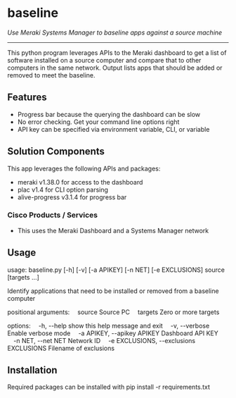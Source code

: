 # baseline

_Use Meraki Systems Manager to baseline apps against a source machine_

---

This python program leverages APIs to the Meraki dashboard to get a list of software installed on a source computer and compare that to other computers in the same network. Output lists apps that should be added or removed to meet the baseline.

## Features

* Progress bar because the querying the dashboard can be slow
* No error checking. Get your command line options right 
* API key can be specified via environment variable, CLI, or variable

## Solution Components

This app leverages the following APIs and packages:
 * meraki v1.38.0 for access to the dashboard
 * plac v1.4 for CLI option parsing
 * alive-progress v3.1.4 for progress bar

### Cisco Products / Services

* This uses the Meraki Dashboard and a Systems Manager network

## Usage

usage: baseline.py [-h] [-v] [-a APIKEY] [-n NET] [-e EXCLUSIONS]
                   source [targets ...]

Identify applications that need to be installed or removed from a baseline computer

positional arguments:
&emsp;source                Source PC
&emsp;targets               Zero or more targets

options:
&emsp;-h, --help            show this help message and exit
&emsp;-v, --verbose         Enable verbose mode
&emsp;-a APIKEY, --apikey APIKEY
                        Dashboard API KEY
&emsp;-n NET, --net NET     Network ID
&emsp;-e EXCLUSIONS, --exclusions EXCLUSIONS
                        Filename of exclusions

## Installation

Required packages can be installed with pip install -r requirements.txt

